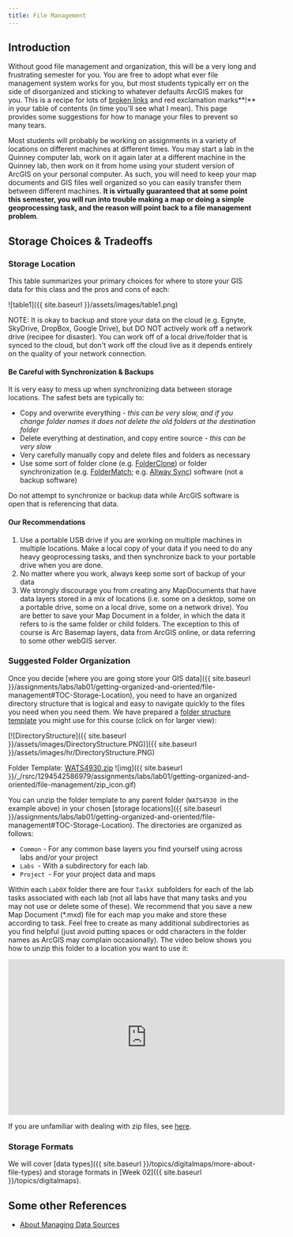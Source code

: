 ```yaml
---
title: File Management
---
```


## Introduction

Without good file management and organization, this will be a very long and frustrating semester for you. You are free to adopt what ever file management system works for you, but most students typically err on the side of disorganized and sticking to whatever defaults ArcGIS makes for you. This is a recipe for lots of [broken links](http://resources.arcgis.com/en/help/main/10.2/index.html#//00s500000020000000) and red exclamation marks**!**  in your table of contents (in time you'll see what I mean). This page provides some suggestions for how to manage your files to prevent so many tears.

Most students will probably be working on assignments in a variety of locations on different machines at different times. You may start a lab in the Quinney computer lab, work on it again later at a different machine in the Quinney lab, then work on it from home using your student version of ArcGIS on your personal computer. As such, you will need to keep your map documents and GIS files well organized so you can easily transfer them between different machines. **It is virtually guaranteed that at some point this semester, you will run into trouble making a map or doing a simple geoprocessing task, and the reason will point back to a file management problem**. 

## Storage Choices & Tradeoffs

### Storage Location

This table summarizes your primary choices for where to store your GIS data for this class and the pros and cons of each: 

![table1]({{ site.baseurl }}/assets/images/table1.png)

NOTE: It is okay to backup and store your data on the cloud (e.g. Egnyte, SkyDrive, DropBox, Google Drive), but DO NOT actively work off a network drive (recipee for disaster). You can work off of a local drive/folder that is synced to the cloud, but don't work off the cloud live as it depends entirely on the quality of your network connection.

#### Be Careful with Synchronization & Backups

It is very easy to mess up when synchronizing data between storage locations. The safest bets are typically to:

- Copy and overwrite everything - *this can be very slow, and if you change folder names it does not delete the old folders at the destination folder*
- Delete everything at destination, and copy entire source - *this can be very slow*
- Very carefully manually copy and delete files and folders as necessary
- Use some sort of folder clone (e.g. [FolderClone](http://www.folderclone.com/fcinfo.htm#standard)) or folder synchronization (e.g. [FolderMatch](http://www.foldermatch.com/); e.g. [Allway Sync](http://allwaysync.com/)) software (not a backup software)

Do not attempt to synchronize or backup data while ArcGIS software is open that is referencing that data. 

#### Our Recommendations

1. Use a portable USB drive if you are working on multiple machines in multiple locations. Make a local copy of your data if you need to do any heavy geoprocessing tasks, and then synchronize back to your portable drive when you are done.
2. No matter where you work, always keep some sort of backup of your data
3. We strongly discourage you from creating any MapDocuments that have data layers stored in a mix of locations (i.e. some on a desktop, some on a portable drive, some on a local drive, some on a network drive). You are better to save your Map Document in a folder, in which the data it refers to is the same folder or child folders. The exception to this of course is Arc Basemap layers, data from ArcGIS online, or data referring to some other webGIS server. 

### Suggested Folder Organization

Once you decide [where you are going store your GIS data]({{ site.baseurl }}/assignments/labs/lab01/getting-organized-and-oriented/file-management#TOC-Storage-Location), you need to have an organized directory structure that is logical and easy to navigate quickly to the files you need when you need them. We have prepared a [folder structure template](http://etal.usu.edu/Courses/GIS/2013/Other/WATS_4930_6920.zip) you might use for this course (click on for larger view):

[![DirectoryStructure]({{ site.baseurl }}/assets/images/DirectoryStructure.PNG)]({{ site.baseurl }}/assets/images/hr/DirectoryStructure.PNG)

Folder Template: [WATS4930.zip](http://etal.usu.edu/Courses/GIS/2013/Other/WATS_4930_6920.zip) ![img]({{ site.baseurl }}/_/rsrc/1294542586979/assignments/labs/lab01/getting-organized-and-oriented/file-management/zip_icon.gif)

You can unzip the folder template to any parent folder (`WATS4930 `in the example above) in your chosen [storage locations]({{ site.baseurl }}/assignments/labs/lab01/getting-organized-and-oriented/file-management#TOC-Storage-Location). The directories are organized as follows:

- `Common` - For any common base layers you find yourself using across labs and/or your project
- `Labs `- With a subdirectory for each lab.
- `Project `- For your project data and maps

Within each `Lab0X` folder there are four `TaskX `subfolders for each of the lab tasks associated with each lab (not all labs have that many tasks and you may not use or delete some of these). We recommend that you save a new Map Document (*.mxd) file for each map you make and store these according to task. Feel free to create as many additional subdirectories as you find helpful (just avoid putting spaces or odd characters in the folder names as ArcGIS may complain occasionally). The video below shows you how to unzip this folder to a location you want to use it:

<iframe width="560" height="315" src="https://www.youtube.com/embed/LFCjQJB8KRU" frameborder="0" allowfullscreen></iframe>

If you are unfamiliar with dealing with zip files, see [here](http://www.ehow.com/how_6859846_unzip-tutorial.html). 

### Storage Formats

We will cover [data types]({{ site.baseurl }}/topics/digitalmaps/more-about-file-types) and storage formats in [Week 02]({{ site.baseurl }}/topics/digitalmaps).

## Some other References

- [About Managing Data Sources](http://help.arcgis.com/en/arcgisdesktop/10.0/help/index.html#/About_managing_data_sources/000s00000008000000/)

